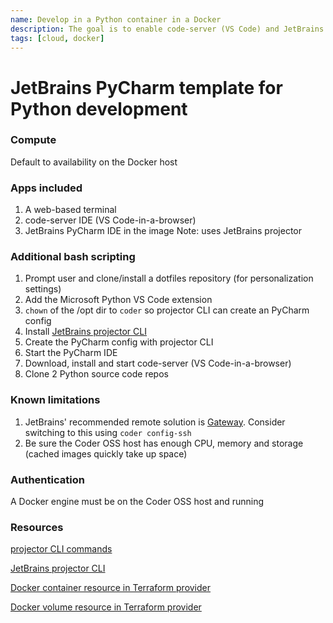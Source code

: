 ```yaml
---
name: Develop in a Python container in a Docker
description: The goal is to enable code-server (VS Code) and JetBrains PyCharm in a Docker container
tags: [cloud, docker]
---
```


# JetBrains PyCharm template for Python development

### Compute
Default to availability on the Docker host 

### Apps included
1. A web-based terminal
1. code-server IDE (VS Code-in-a-browser)
1. JetBrains PyCharm IDE in the image Note: uses JetBrains projector

### Additional bash scripting
1. Prompt user and clone/install a dotfiles repository (for personalization settings)
1. Add the Microsoft Python VS Code extension
1. `chown` of the /opt dir to `coder` so projector CLI can create an PyCharm config
1. Install [JetBrains projector CLI](https://github.com/JetBrains/projector-installer#Installation)
1. Create the PyCharm config with projector CLI
1. Start the PyCharm IDE
1. Download, install and start code-server (VS Code-in-a-browser)
1. Clone 2 Python source code repos

### Known limitations
1. JetBrains' recommended remote solution is [Gateway](https://www.jetbrains.com/remote-development/gateway/). Consider switching to this using `coder config-ssh`
1. Be sure the Coder OSS host has enough CPU, memory and storage (cached images quickly take up space)

### Authentication

A Docker engine must be on the Coder OSS host and running

### Resources
[projector CLI commands](https://github.com/JetBrains/projector-installer/blob/master/COMMANDS.md)

[JetBrains projector CLI](https://github.com/JetBrains/projector-installer#Installation)

[Docker container resource in Terraform provider](https://registry.terraform.io/providers/kreuzwerker/docker/latest/docs/resources/container)

[Docker volume resource in Terraform provider](https://registry.terraform.io/providers/kreuzwerker/docker/latest/docs/resources/volume)